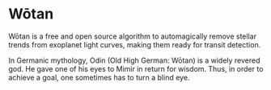 # Wōtan

Wōtan is a free and open source algorithm to automagically remove stellar trends from exoplanet light curves, making them ready for transit detection.

In Germanic mythology, Odin (Old High German: Wōtan) is a widely revered god. He gave one of his eyes to Mimir in return for wisdom. Thus, in order to achieve a goal, one sometimes has to turn a blind eye.
